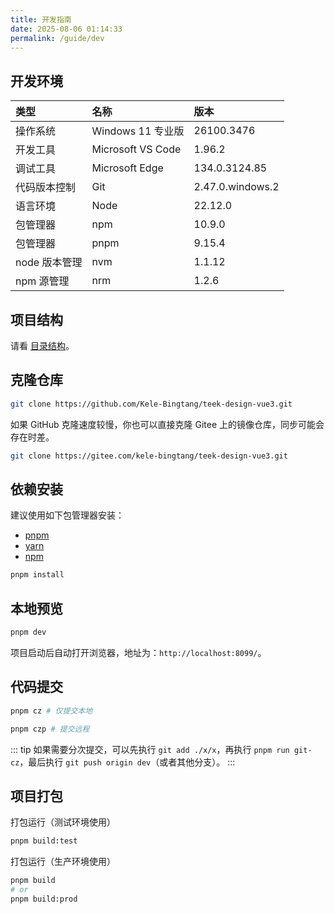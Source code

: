 ```yaml
---
title: 开发指南
date: 2025-08-06 01:14:33
permalink: /guide/dev
---
```


## 开发环境

| 类型          | 名称              | 版本             |
| :------------ | :---------------- | :--------------- |
| 操作系统      | Windows 11 专业版 | 26100.3476       |
| 开发工具      | Microsoft VS Code | 1.96.2           |
| 调试工具      | Microsoft Edge    | 134.0.3124.85    |
| 代码版本控制  | Git               | 2.47.0.windows.2 |
| 语言环境      | Node              | 22.12.0          |
| 包管理器      | npm               | 10.9.0           |
| 包管理器      | pnpm              | 9.15.4           |
| node 版本管理 | nvm               | 1.1.12           |
| npm 源管理    | nrm               | 1.2.6            |

## 项目结构

请看 [目录结构](/guide/directory)。

## 克隆仓库

```sh
git clone https://github.com/Kele-Bingtang/teek-design-vue3.git
```

如果 GitHub 克隆速度较慢，你也可以直接克隆 Gitee 上的镜像仓库，同步可能会存在时差。

```sh
git clone https://gitee.com/kele-bingtang/teek-design-vue3.git
```

## 依赖安装

建议使用如下包管理器安装：

- [pnpm](https://pnpm.io/)<Badge type="tip" text="推荐" />
- [yarn](https://classic.yarnpkg.com/lang/en/)
- [npm](https://www.npmjs.com/)

```sh
pnpm install
```

## 本地预览

```sh
pnpm dev
```

项目启动后自动打开浏览器，地址为：`http://localhost:8099/`。

## 代码提交

```sh
pnpm cz # 仅提交本地

pnpm czp # 提交远程
```

::: tip
如果需要分次提交，可以先执行 `git add ./x/x`，再执行 `pnpm run git-cz`，最后执行 `git push origin dev`（或者其他分支）。
:::

## 项目打包

打包运行（测试环境使用）

```sh
pnpm build:test
```

打包运行（生产环境使用）

```sh
pnpm build
# or
pnpm build:prod
```
